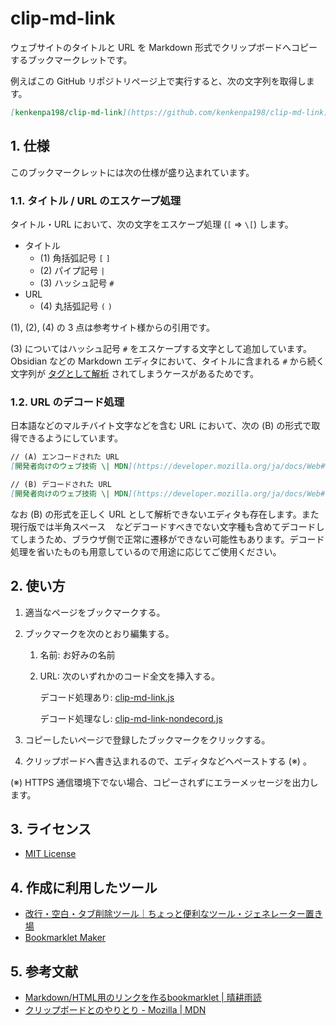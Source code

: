 <!-- omit in toc -->
# clip-md-link

ウェブサイトのタイトルと URL を Markdown 形式でクリップボードへコピーするブックマークレットです。

例えばこの GitHub リポジトリページ上で実行すると、次の文字列を取得します。

```md
[kenkenpa198/clip-md-link](https://github.com/kenkenpa198/clip-md-link)
```

## 1. 仕様

このブックマークレットには次の仕様が盛り込まれています。

### 1.1. タイトル / URL のエスケープ処理

タイトル・URL において、次の文字をエスケープ処理 (`[` ⇒ `\[`) します。

- タイトル
    - (1) 角括弧記号 `[` `]`
    - (2) パイプ記号 `|`
    - (3) ハッシュ記号 `#`
- URL
    - (4) 丸括弧記号 `(` `)`

(1), (2), (4) の 3 点は参考サイト様からの引用です。

(3) についてはハッシュ記号 `#` をエスケープする文字として追加しています。Obsidian などの Markdown エディタにおいて、タイトルに含まれる `#` から続く文字列が [タグとして解析](https://publish.obsidian.md/help-ja/ガイド/タグの操作) されてしまうケースがあるためです。

### 1.2. URL のデコード処理

日本語などのマルチバイト文字などを含む URL において、次の (B) の形式で取得できるようにしています。

```md
// (A) エンコードされた URL
[開発者向けのウェブ技術 \| MDN](https://developer.mozilla.org/ja/docs/Web#%E3%82%A6%E3%82%A7%E3%83%96%E9%96%8B%E7%99%BA%E8%80%85%E3%81%AE%E3%81%9F%E3%82%81%E3%81%AE%E3%83%89%E3%82%AD%E3%83%A5%E3%83%A1%E3%83%B3%E3%83%88)

// (B) デコードされた URL
[開発者向けのウェブ技術 \| MDN](https://developer.mozilla.org/ja/docs/Web#ウェブ開発者のためのドキュメント)
```

なお (B) の形式を正しく URL として解析できないエディタも存在します。また現行版では半角スペース ` ` などデコードすべきでない文字種も含めてデコードしてしまうため、ブラウザ側で正常に遷移ができない可能性もあります。デコード処理を省いたものも用意しているので用途に応じてご使用ください。

## 2. 使い方

1. 適当なページをブックマークする。
2. ブックマークを次のとおり編集する。
    1. 名前: お好みの名前
    2. URL: 次のいずれかのコード全文を挿入する。

        デコード処理あり: [clip-md-link.js](clip-md-link.js)

        デコード処理なし: [clip-md-link-nondecord.js](clip-md-link-nondecord.js)

3. コピーしたいページで登録したブックマークをクリックする。
4. クリップボードへ書き込まれるので、エディタなどへペーストする (※) 。

(※) HTTPS 通信環境下でない場合、コピーされずにエラーメッセージを出力します。

## 3. ライセンス

- [MIT License](LICENSE)

## 4. 作成に利用したツール

- [改行・空白・タブ削除ツール｜ちょっと便利なツール・ジェネレーター置き場](https://html-css-javascript.com/n-space-tab/)
- [Bookmarklet Maker](https://caiorss.github.io/bookmarklet-maker/)

## 5. 参考文献

- [Markdown/HTML用のリンクを作るbookmarklet \| 晴耕雨読](https://tex2e.github.io/blog/javascript/bookmarklet-for-links)
- [クリップボードとのやりとり - Mozilla \| MDN](https://developer.mozilla.org/ja/docs/Mozilla/Add-ons/WebExtensions/Interact_with_the_clipboard#ブラウザーの互換性)
